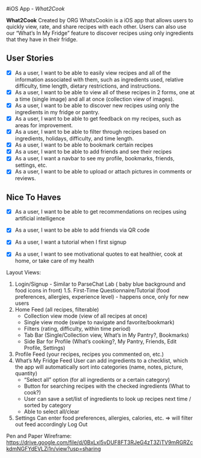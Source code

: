 #iOS App - *What2Cook*

**What2Cook** Created by ORG WhatsCookin is a iOS app that allows users to quickly view, rate, and share recipes with each other. Users can also use our “What’s In My Fridge” feature to discover recipes using only ingredients that they have in their fridge.

## User Stories

- [X] As a user, I want to be able to easily view recipes and all of the information associated with them, such as ingredients used, relative difficulty, time length, dietary restrictions, and instructions.
- [X] As a user, I want to be able to view all of these recipes in 2 forms, one at a time (single image) and all at once (collection view of images).
- [X] As a user, I want to be able to discover new recipes using only the ingredients in my fridge or pantry.
- [X] As a user, I want  to be able to get feedback on my recipes, such as areas for improvement.
- [X] As a user, I want to be able to filter through recipes based on ingredients, holidays, difficulty, and time length.
- [X] As a user, I want to be able to bookmark certain recipes
- [X] As a user, I want to be able to add friends and see their recipes
- [X] As a user, I want a navbar to see my profile, bookmarks, friends, settings, etc.
- [X] As a user, I want to be able to upload or attach pictures in comments or reviews.

## Nice To Haves
- [X] As a user, I want to be able to get recommendations on recipes using artificial intelligence
- [X] As a user, I want to be able to add friends via QR code
- [X] As a user, I want a tutorial when I first signup
- [X] As a user, I want to see motivational quotes to eat healthier, cook at home, or take care of my health


Layout Views:

1. Login/Signup - Similar to ParseChat Lab ( baby blue background and food icons in front)
1.5. First-Time Questionnaire/Tutorial (food preferences, allergies, experience level) - happens once, only for new users
2. Home Feed (all recipes, filterable)
    - Collection view mode (view of all recipes at once)
    - Single view mode (swipe to navigate and favorite/bookmark)
    - Filters (rating, difficulty, within time period)
    - Tab Bar (Single/Collection view, What’s in My Pantry?, Bookmarks)
    - Side Bar for Profile (What’s cooking?, My Pantry, Friends, Edit Profile, Settings)
3. Profile Feed (your recipes, recipes you commented on, etc.)
4. What’s My Fridge Feed
User can add ingredients to a checklist, which the app will automatically sort into categories (name, notes, picture, quantity)
    - “Select all” option (for all ingredients or a certain category)
    - Button for searching recipes with the checked ingredients (What to cook?)
    - User can save a set/list of ingredients to look up recipes next time / sorted by category
    - Able to select all/clear
5. Settings
Can enter food preferences, allergies, calories, etc. => will filter out feed accordingly
Log Out



Pen and Paper Wireframe:
https://drive.google.com/file/d/0BxLxl5vDUF8FT3RJeG4zT3ZjTV9mRGRZckdmNGFYdEVLZi1n/view?usp=sharing

